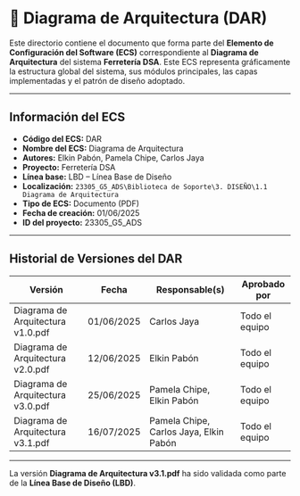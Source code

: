 # 🧱 Diagrama de Arquitectura (DAR)

Este directorio contiene el documento que forma parte del **Elemento de Configuración del Software (ECS)** correspondiente al **Diagrama de Arquitectura** del sistema **Ferretería DSA**. Este ECS representa gráficamente la estructura global del sistema, sus módulos principales, las capas implementadas y el patrón de diseño adoptado.

---

## Información del ECS

- **Código del ECS:** DAR  
- **Nombre del ECS:** Diagrama de Arquitectura  
- **Autores:** Elkin Pabón, Pamela Chipe, Carlos Jaya  
- **Proyecto:** Ferretería DSA  
- **Línea base:** LBD – Línea Base de Diseño  
- **Localización:** `23305_G5_ADS\Biblioteca de Soporte\3. DISEÑO\1.1 Diagrama de Arquitectura`  
- **Tipo de ECS:** Documento (PDF)  
- **Fecha de creación:** 01/06/2025  
- **ID del proyecto:** 23305_G5_ADS  

---

## Historial de Versiones del DAR

| Versión                                 | Fecha       | Responsable(s)                                | Aprobado por     |
|-----------------------------------------|-------------|------------------------------------------------|------------------|
| Diagrama de Arquitectura v1.0.pdf       | 01/06/2025  | Carlos Jaya                                    | Todo el equipo   |
| Diagrama de Arquitectura v2.0.pdf       | 12/06/2025  | Elkin Pabón                                    | Todo el equipo   |
| Diagrama de Arquitectura v3.0.pdf       | 25/06/2025  | Pamela Chipe, Elkin Pabón                      | Todo el equipo   |
| Diagrama de Arquitectura v3.1.pdf       | 16/07/2025  | Pamela Chipe, Carlos Jaya, Elkin Pabón         | Todo el equipo   |

---

La versión **Diagrama de Arquitectura v3.1.pdf** ha sido validada como parte de la **Línea Base de Diseño (LBD)**.
